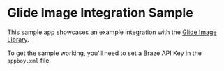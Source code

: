 # Glide Image Integration Sample

This sample app showcases an example integration with the [Glide Image Library][1].

To get the sample working, you'll need to set a Braze API Key in the `appboy.xml` file.

[1]: https://bumptech.github.io/glide/
